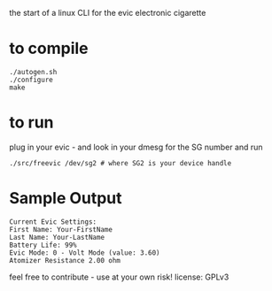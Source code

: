 the start of a linux CLI for the evic electronic cigarette


# to compile
```
./autogen.sh
./configure
make
```





# to run
plug in your evic - and look in your dmesg for the SG number and run
```
./src/freevic /dev/sg2 # where SG2 is your device handle
```



# Sample Output
```
Current Evic Settings:
First Name: Your-FirstName
Last Name: Your-LastName
Battery Life: 99%
Evic Mode: 0 - Volt Mode (value: 3.60)
Atomizer Resistance 2.00 ohm
```

feel free to contribute - use at your own risk!
license: GPLv3
